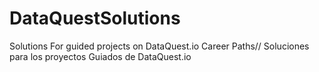# DataQuestSolutions
Solutions For guided projects on DataQuest.io Career Paths// Soluciones para los proyectos Guiados de DataQuest.io
